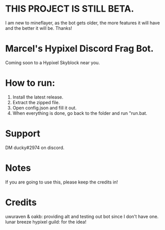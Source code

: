 # THIS PROJECT IS STILL BETA.
I am new to mineflayer, as the bot gets older, the more features it will have and the better it will be. Thanks!

# Marcel's Hypixel Discord Frag Bot.
Coming soon to a Hypixel Skyblock near you.

# How to run:
1. Install the latest release.
2. Extract the zipped file.
3. Open config.json and fill it out.
4. When everything is done, go back to the folder and run "run.bat.

# Support
DM ducky#2974 on discord.

# Notes
If you are going to use this, please keep the credits in! 

# Credits
uwuraven & oakb: providing alt and testing out bot since I don't have one.
lunar breeze hypixel guild: for the idea!
